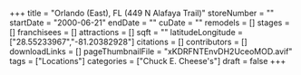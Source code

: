+++
title = "Orlando (East), FL (449 N Alafaya Trail)"
storeNumber = ""
startDate = "2000-06-21"
endDate = ""
cuDate = ""
remodels = []
stages = []
franchisees = []
attractions = []
sqft = ""
latitudeLongitude = ["28.55233967","-81.20382928"]
citations = []
contributors = []
downloadLinks = []
pageThumbnailFile = "xKDRFNTEnvDH2UceoMOD.avif"
tags = ["Locations"]
categories = ["Chuck E. Cheese's"]
draft = false
+++
